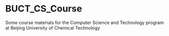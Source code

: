 # BUCT_CS_Course
Some course materials for the Computer Science and Technology program at Beijing University of Chemical Technology
